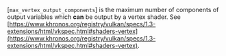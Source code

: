 [`max_vertex_output_components`] is
the maximum number of components of output variables which  **can**  be
output by a vertex shader.
See [https://www.khronos.org/registry/vulkan/specs/1.3-extensions/html/vkspec.html#shaders-vertex](https://www.khronos.org/registry/vulkan/specs/1.3-extensions/html/vkspec.html#shaders-vertex).